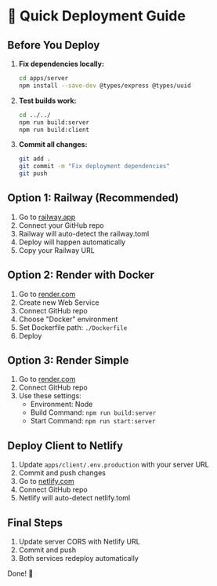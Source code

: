 # 🚀 Quick Deployment Guide

## Before You Deploy

1. **Fix dependencies locally:**
   ```bash
   cd apps/server
   npm install --save-dev @types/express @types/uuid
   ```

2. **Test builds work:**
   ```bash
   cd ../../
   npm run build:server
   npm run build:client  
   ```

3. **Commit all changes:**
   ```bash
   git add .
   git commit -m "Fix deployment dependencies"
   git push
   ```

## Option 1: Railway (Recommended)

1. Go to [railway.app](https://railway.app)
2. Connect your GitHub repo
3. Railway will auto-detect the railway.toml
4. Deploy will happen automatically
5. Copy your Railway URL

## Option 2: Render with Docker

1. Go to [render.com](https://render.com)
2. Create new Web Service
3. Connect GitHub repo
4. Choose "Docker" environment
5. Set Dockerfile path: `./Dockerfile`
6. Deploy

## Option 3: Render Simple

1. Go to [render.com](https://render.com)  
2. Connect GitHub repo
3. Use these settings:
   - Environment: Node
   - Build Command: `npm run build:server`
   - Start Command: `npm run start:server`

## Deploy Client to Netlify

1. Update `apps/client/.env.production` with your server URL
2. Commit and push changes
3. Go to [netlify.com](https://netlify.com)
4. Connect GitHub repo
5. Netlify will auto-detect netlify.toml

## Final Steps

1. Update server CORS with Netlify URL
2. Commit and push
3. Both services redeploy automatically

Done! 🎉
